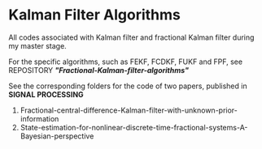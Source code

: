# Kalman Filter Algorithms

All codes associated with Kalman filter and fractional Kalman filter during my master stage.


For the specific algorithms, such as FEKF, FCDKF, FUKF and FPF, see REPOSITORY ***"Fractional-Kalman-filter-algorithms"***


See the corresponding folders for the code of two papers, published in **SIGNAL PROCESSING**
 1. Fractional-central-difference-Kalman-filter-with-unknown-prior-information
 2. State-estimation-for-nonlinear-discrete-time-fractional-systems-A-Bayesian-perspective
